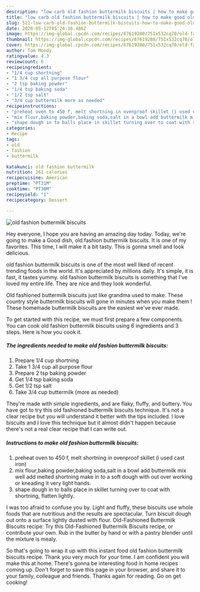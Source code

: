 ```yaml
---
description: "low carb old fashion buttermilk biscuits | how to make good old fashion buttermilk biscuits"
title: "low carb old fashion buttermilk biscuits | how to make good old fashion buttermilk biscuits"
slug: 521-low-carb-old-fashion-buttermilk-biscuits-how-to-make-good-old-fashion-buttermilk-biscuits
date: 2020-05-12T05:24:16.486Z
image: https://img-global.cpcdn.com/recipes/67619280/751x532cq70/old-fashion-buttermilk-biscuits-recipe-main-photo.jpg
thumbnail: https://img-global.cpcdn.com/recipes/67619280/751x532cq70/old-fashion-buttermilk-biscuits-recipe-main-photo.jpg
cover: https://img-global.cpcdn.com/recipes/67619280/751x532cq70/old-fashion-buttermilk-biscuits-recipe-main-photo.jpg
author: Tom Moody
ratingvalue: 4.3
reviewcount: 6
recipeingredient:
- "1/4 cup shortning"
- "1 3/4 cup all purpose flour"
- "2 tsp baking powder"
- "1/4 tsp baking soda"
- "1/2 tsp salt"
- "3/4 cup buttermilk more as needed"
recipeinstructions:
- "preheat oven to 450 f, melt shortning in ovenproof skillet (i used cast iron)"
- "mix flour,baking powder,baking soda,salt in a bowl add buttermilk mix well add melted shortning  make in to a soft dough with out over working or kneading it very light hands."
- "shape dough in to balls place in skillet turning over to coat with shortning,  flatten lightly."
categories:
- Recipe
tags:
- old
- fashion
- buttermilk

katakunci: old fashion buttermilk 
nutrition: 261 calories
recipecuisine: American
preptime: "PT31M"
cooktime: "PT30M"
recipeyield: "1"
recipecategory: Dessert

---
```



![old fashion buttermilk biscuits](https://img-global.cpcdn.com/recipes/67619280/751x532cq70/old-fashion-buttermilk-biscuits-recipe-main-photo.jpg)

Hey everyone, I hope you are having an amazing day today. Today, we're going to make a Good dish, old fashion buttermilk biscuits. It is one of my favorites. This time, I will make it a bit tasty. This is gonna smell and look delicious.

old fashion buttermilk biscuits is one of the most well liked of recent trending foods in the world. It's appreciated by millions daily. It's simple, it is fast, it tastes yummy. old fashion buttermilk biscuits is something that I've loved my entire life. They are nice and they look wonderful.

Old fashioned buttermilk biscuits just like grandma used to make. These country style buttermilk biscuits will gone in minutes when you make them ! These homemade buttermilk biscuits are the easiest we&#39;ve ever made.


To get started with this recipe, we must first prepare a few components. You can cook old fashion buttermilk biscuits using 6 ingredients and 3 steps. Here is how you cook it.

<!--inarticleads1-->

##### The ingredients needed to make old fashion buttermilk biscuits:

1. Prepare 1/4 cup shortning
1. Take 1 3/4 cup all purpose flour
1. Prepare 2 tsp baking powder
1. Get 1/4 tsp baking soda
1. Get 1/2 tsp salt
1. Take 3/4 cup buttermilk (more as needed)


They&#39;re made with simple ingredients, and are flaky, fluffy, and buttery. You have got to try this old fashioned buttermilk biscuits technique. It&#39;s not a clear recipe but you will understand it better with the tips included. I love biscuits and I love this technique but it almost didn&#39;t happen because there&#39;s not a real clear recipe that I can write out. 

<!--inarticleads2-->

##### Instructions to make old fashion buttermilk biscuits:

1. preheat oven to 450 f, melt shortning in ovenproof skillet (i used cast iron)
1. mix flour,baking powder,baking soda,salt in a bowl add buttermilk mix well add melted shortning  make in to a soft dough with out over working or kneading it very light hands.
1. shape dough in to balls place in skillet turning over to coat with shortning,  flatten lightly.


I was too afraid to confuse you by. Light and fluffy, these biscuits use whole foods that are nutritious and the results are spectacular. Turn biscuit dough out onto a surface lightly dusted with flour. Old-Fashioned Buttermilk Biscuits recipe: Try this Old-Fashioned Buttermilk Biscuits recipe, or contribute your own. Rub in the butter by hand or with a pastry blender until the mixture is mealy. 

So that's going to wrap it up with this instant food old fashion buttermilk biscuits recipe. Thank you very much for your time. I am confident you will make this at home. There's gonna be interesting food in home recipes coming up. Don't forget to save this page in your browser, and share it to your family, colleague and friends. Thanks again for reading. Go on get cooking!
